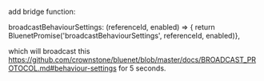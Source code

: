  
add bridge function: 

 broadcastBehaviourSettings:     (referenceId, enabled) => { return BluenetPromise('broadcastBehaviourSettings', referenceId, enabled)},
 
 which will broadcast this https://github.com/crownstone/bluenet/blob/master/docs/BROADCAST_PROTOCOL.md#behaviour-settings for 5 seconds.